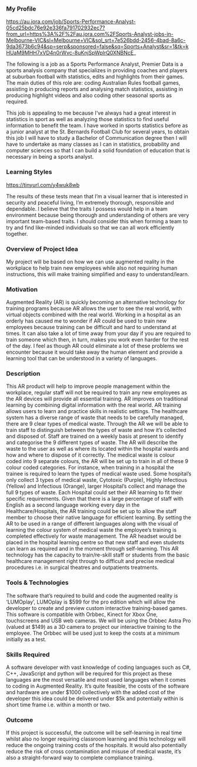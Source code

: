 ### My Profile

https://au.jora.com/job/Sports-Performance-Analyst-05cd25bdc76e92e336fa791702932ec7?from_url=https%3A%2F%2Fau.jora.com%2FSports-Analyst-jobs-in-Melbourne-VIC&sl=Melbourne+VIC&sol_srt=7e526bdd-2456-4bad-8a6c-9da3673b6c94&sp=serp&sponsored=false&sq=Sports+Analyst&sr=1&tk=kHUaM9MHH7xVD4n0rWvc-8uKnjSpWplrQ0XNBNcE_

The following is a job as a Sports Performance Analyst, Premier Data is a sports analysis company that specializes in providing coaches and players at suburban football with statistics, edits and highlights from their games. The main duties of this role are: coding Australian Rules football games, assisting in producing reports and analysing match statistics, assisting in producing highlight videos and also coding other seasonal sports as required.

This job is appealing to me because I’ve always had a great interest in statistics in sport as well as analyzing those statistics to find useful information to benefit the team.
I have worked in sports statistics before as a junior analyst at the St. Bernards Football Club for several years, to obtain this job I will have to study a Bachelor of Communication degree then I will have to undertake as many classes as I can in statistics, probability and computer sciences so that I can build a solid foundation of education that is necessary in being a sports analyst.


### Learning Styles

https://tinyurl.com/y4wuk8wb

The results of these tests mean that I’m a visual learner that is interested in security and peaceful living, I’m extremely thorough, responsible and dependable. I believe that the traits I possess would help in a team environment because being thorough and understanding of others are very important team-based traits. I should consider this when forming a team to try and find like-minded individuals so that we can all work efficiently together.

### Overview of Project Idea

My project will be based on how we can use augmented reality in the workplace to help train new employees while also not requiring human instructions, this will make training simplified and easy to understand/learn. 

### Motivation

Augmented Reality (AR) is quickly becoming an alternative technology for training programs because AR allows the user to see the real world, with virtual objects combined with the real world. Working in a hospital as an orderly has caused me to wonder if AR could be used to train new employees because training can be difficult and hard to understand at times. It can also take a lot of time away from your day if you are required to train someone which then, in turn, makes you work even harder for the rest of the day. I feel as though AR could eliminate a lot of these problems we encounter because it would take away the human element and provide a learning tool that can be understood in a variety of languages.

### Description

This AR product will help to improve people management within the workplace, regular staff will not be required to train any new employees as the AR devices will provide all essential training.
 AR improves on traditional learning by combining digital information with the real world. AR training allows users to learn and practice skills in realistic settings. 
The healthcare system has a diverse range of waste that needs to be carefully managed, there are 9 clear types of medical waste. Through the AR we will be able to train staff to distinguish between the types of waste and how it’s collected and disposed of. Staff are trained on a weekly basis at present to identify and categorise the 9 different types of waste. The AR will describe the waste to the user as well as where its located within the hospital wards and how and where to dispose of it correctly. 
The medical waste is colour coded into 9 separate colours, the AR will be set up to train in all of these 9 colour coded categories. For instance, when training in a hospital the trainee is required to learn the types of medical waste used. Some hospital’s only collect 3 types of medical waste, Cytotoxic (Purple), Highly Infectious (Yellow) and Infectious (Orange), larger Hospital’s collect and manage the full 9 types of waste.   Each Hospital could set their AR learning to fit their specific requirements.
Given that there is a large percentage of staff with English as a second language working every day in the Healthcare/Hospitals, the AR training could be set up to allow the staff member to choose their native language for efficient learning. By setting the AR to be used in a range of different languages along with the visual of learning the colour system of medical waste the employee’s training is completed effectively for waste management. 
The AR headset would be placed in the hospital learning centre so that new staff and even students can learn as required and in the moment through self-learning. This AR technology has the capacity to train/re-skill staff or students from the basic healthcare management right through to difficult and precise medical procedures i.e. in surgical theatres and outpatients treatments. 

### Tools & Technologies

The software that’s required to build and code the augmented reality is ‘LUMOplay’, LUMOplay is $599 for the pro edition which will allow the developer to create and preview custom interactive training-based games. This software is compatible with Orbbec, Kinect for Xbox One, touchscreens and USB web cameras. We will be using the Orbbec Astra Pro (valued at $149) as a 3D camera to project our interactive training to the employee. The Orbbec will be used just to keep the costs at a minimum initially as a test.

### Skills Required

A software developer with vast knowledge of coding languages such as C#, C++, JavaScript and python will be required for this project as these languages are the most versatile and most used languages when it comes to coding in Augmented Reality. It’s quite feasible, the costs of the software and hardware are under $1000 collectively with the added cost of the developer this idea could be delivered under $5k and potentially within is short time frame i.e. within a month or two. 

### Outcome

If this project is successful, the outcome will be self-learning in real time whilst also no longer requiring classroom learning and this technology will reduce the ongoing training costs of the hospitals. It would also potentially reduce the risk of cross contamination and misuse of medical waste, it’s also a straight-forward way to complete compliance training. 
